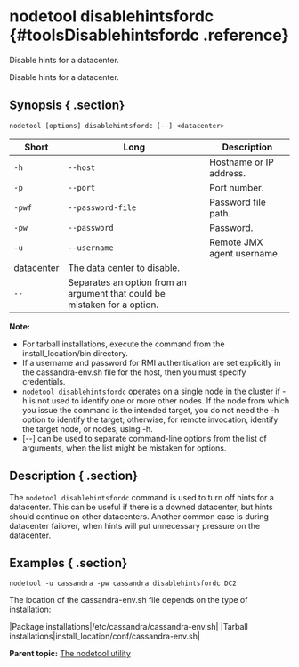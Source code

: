 # nodetool disablehintsfordc {#toolsDisablehintsfordc .reference}

Disable hints for a datacenter.

Disable hints for a datacenter.

## Synopsis { .section}

```language-bash
nodetool [options] disablehintsfordc [--] <datacenter>
```

|Short|Long|Description|
|-----|----|-----------|
|`-h`|`--host`|Hostname or IP address.|
|`-p`|`--port`|Port number.|
|`-pwf`|`--password-file`|Password file path.|
|`-pw`|`--password`|Password.|
|`-u`|`--username`|Remote JMX agent username.|
|datacenter|The data center to disable.|
|`--`|Separates an option from an argument that could be mistaken for a option.|

**Note:** 

-   For tarball installations, execute the command from the install\_location/bin directory.
-   If a username and password for RMI authentication are set explicitly in the cassandra-env.sh file for the host, then you must specify credentials.
-   `nodetool disablehintsfordc` operates on a single node in the cluster if -h is not used to identify one or more other nodes. If the node from which you issue the command is the intended target, you do not need the -h option to identify the target; otherwise, for remote invocation, identify the target node, or nodes, using -h.
-   \[--\] can be used to separate command-line options from the list of arguments, when the list might be mistaken for options.

## Description { .section}

The `nodetool disablehintsfordc` command is used to turn off hints for a datacenter. This can be useful if there is a downed datacenter, but hints should continue on other datacenters. Another common case is during datacenter failover, when hints will put unnecessary pressure on the datacenter.

## Examples { .section}

```language-bash
nodetool -u cassandra -pw cassandra disablehintsfordc DC2 
```

The location of the cassandra-env.sh file depends on the type of installation:

|Package installations|/etc/cassandra/cassandra-env.sh|
|Tarball installations|install\_location/conf/cassandra-env.sh|

**Parent topic:** [The nodetool utility](../../cassandra/tools/toolsNodetool.md)

